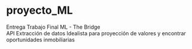 # proyecto_ML
Entrega Trabajo Final ML - The Bridge  
API Extracción de datos Idealista para proyección de valores y encontrar oportunidades inmobiliarias 
